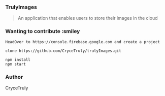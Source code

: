 ### TrulyImages
> An application that enables users to store their images in the cloud


### Wanting to contribute :smiley

```
HeadOver to https://console.firebase.google.com and create a project
```

```
clone https://github.com/CryceTruly/trulyImages.git
```

```
npm install
npm start
```

### Author
CryceTruly
